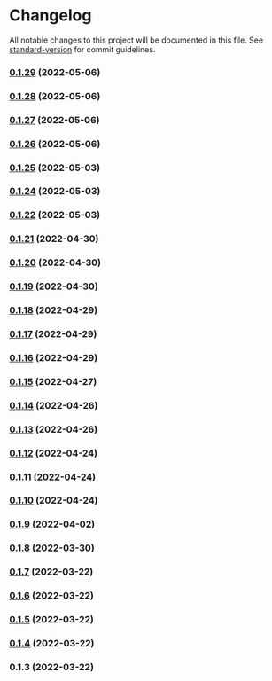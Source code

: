 # Changelog

All notable changes to this project will be documented in this file. See [standard-version](https://github.com/conventional-changelog/standard-version) for commit guidelines.

### [0.1.29](https://github.com/srclaunch/web-environment/compare/v0.1.28...v0.1.29) (2022-05-06)

### [0.1.28](https://github.com/srclaunch/web-environment/compare/v0.1.27...v0.1.28) (2022-05-06)

### [0.1.27](https://github.com/srclaunch/web-environment/compare/v0.1.26...v0.1.27) (2022-05-06)

### [0.1.26](https://github.com/srclaunch/web-environment/compare/v0.1.25...v0.1.26) (2022-05-06)

### [0.1.25](https://github.com/srclaunch/web-environment/compare/v0.1.24...v0.1.25) (2022-05-03)

### [0.1.24](https://github.com/srclaunch/web-environment/compare/v0.1.22...v0.1.24) (2022-05-03)

### [0.1.22](https://github.com/srclaunch/web-environment/compare/v0.1.21...v0.1.22) (2022-05-03)

### [0.1.21](https://github.com/srclaunch/web-environment/compare/v0.1.20...v0.1.21) (2022-04-30)

### [0.1.20](https://github.com/srclaunch/web-environment/compare/v0.1.19...v0.1.20) (2022-04-30)

### [0.1.19](https://github.com/srclaunch/web-environment/compare/v0.1.18...v0.1.19) (2022-04-30)

### [0.1.18](https://github.com/srclaunch/web-environment/compare/v0.1.17...v0.1.18) (2022-04-29)

### [0.1.17](https://github.com/srclaunch/web-environment/compare/v0.1.16...v0.1.17) (2022-04-29)

### [0.1.16](https://github.com/srclaunch/web-environment/compare/v0.1.15...v0.1.16) (2022-04-29)

### [0.1.15](https://github.com/srclaunch/web-environment/compare/v0.1.14...v0.1.15) (2022-04-27)

### [0.1.14](https://github.com/srclaunch/web-environment/compare/v0.1.13...v0.1.14) (2022-04-26)

### [0.1.13](https://github.com/srclaunch/web-environment/compare/v0.1.12...v0.1.13) (2022-04-26)

### [0.1.12](https://github.com/srclaunch/web-environment/compare/v0.1.11...v0.1.12) (2022-04-24)

### [0.1.11](https://github.com/srclaunch/web-environment/compare/v0.1.10...v0.1.11) (2022-04-24)

### [0.1.10](https://github.com/srclaunch/web-environment/compare/v0.1.9...v0.1.10) (2022-04-24)

### [0.1.9](https://github.com/srclaunch/web-environment/compare/v0.1.8...v0.1.9) (2022-04-02)

### [0.1.8](https://github.com/srclaunch/web-environment/compare/v0.1.7...v0.1.8) (2022-03-30)

### [0.1.7](https://github.com/srclaunch/web-environment/compare/v0.1.6...v0.1.7) (2022-03-22)

### [0.1.6](https://github.com/srclaunch/web-environment/compare/v0.1.5...v0.1.6) (2022-03-22)

### [0.1.5](https://github.com/srclaunch/web-environment/compare/v0.1.4...v0.1.5) (2022-03-22)

### [0.1.4](https://github.com/srclaunch/web-environment/compare/v0.1.3...v0.1.4) (2022-03-22)

### 0.1.3 (2022-03-22)
